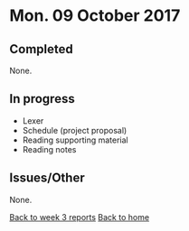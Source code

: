 # Mon. 09 October 2017

## Completed

None.

## In progress

- Lexer
- Schedule (project proposal)
- Reading supporting material
- Reading notes

## Issues/Other

None.

[Back to week 3 reports](../)
[Back to home](../../)